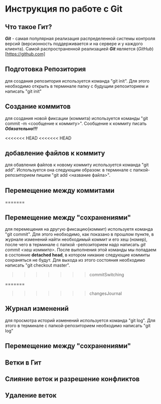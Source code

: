 # Инструкция по работе с Git

## Что такое Гит?
***Git*** - самая популярная реализация распределенной системы контроля версий (версионность поддерживается и на сервере и у каждого клиента). Самой распространенной реализацией 
***Git*** является (*GitHub*)[https://github.com]

## Подготовка Репозитория
для создания репозитория используется команда "git init". Для этого необходимо открыть в терминале папку с будущим репозиторием и написать "git init"

## Создание коммитов
для создания новой фиксации (коммита) используется команды "git commit -m <сообщение к коммиту>". Сообщение к коммиту писать ***Обязательно!!!***

<<<<<<< HEAD
<<<<<<< HEAD
## добавление файлов к коммиту
для обавления файлов к новому коммиту используется команда "git add". Используется она следующим образом: в терминале с папкой-репозиторием пишем "git add <название файла>".

## Перемещение между коммитами
=======
## Перемещение между "сохранениями"
для перемещения на другую фиксацию(коммит) используетя команда "git commit". Для этого необходимо, как показано в прошлом пункте, в журнале изменений найти необходимый коммит и его хеш (номер), после чего в терминале с папкой -репозиторием надо написать *git commit <хеш коммита>*. После выполнения этой команды мы попадаем в состояние **detached head**, в котором никакие следующие коммиты сохраняться не будут. Для выхода из этого состояния необходимо написать "git checkout master".
>>>>>>> commitSwitching

=======
>>>>>>> changesJournal
## Журнал изменений
для просмотра историй изменений используется команда "git log". Для этого в терминале с папкой-репозиторием необходимо написать "git log"

## Перемещение между "сохранениями"

## Ветки в Гит

## Слияние веток и разрешение конфликтов

## Удаление веток